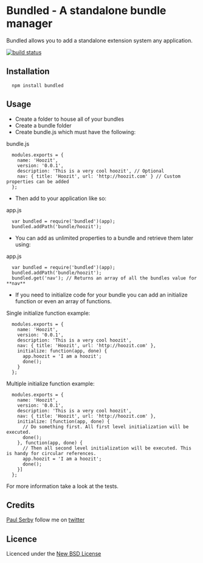# Bundled - A standalone bundle manager

Bundled allows you to add a standalone extension system any application.

[![build status](https://secure.travis-ci.org/serby/bundled.png)](http://travis-ci.org/serby/bundled)

## Installation

      npm install bundled

## Usage

* Create a folder to house all of your bundles
* Create a bundle folder
* Create bundle.js which must have the following:

bundle.js

      modules.exports = {
        name: 'Hoozit',
        version: '0.0.1',
        description: 'This is a very cool hoozit', // Optional
        nav: { title: 'Hoozit', url: 'http://hoozit.com' } // Custom properties can be added
      };

* Then add to your application like so:

app.js

      var bundled = require('bundled')(app);
      bundled.addPath('bundle/hoozit');

* You can add as unlimited properties to a bundle and retrieve them later using:

app.js

      var bundled = require('bundled')(app);
      bundled.addPath('bundle/hoozit');
      bundled.get('nav'); // Returns an array of all the bundles value for **nav**

* If you need to initialize code for your bundle you can add an initialize function or even an array of functions.

Single initialize function example:

      modules.exports = {
        name: 'Hoozit',
        version: '0.0.1',
        description: 'This is a very cool hoozit',
        nav: { title: 'Hoozit', url: 'http://hoozit.com' },
        initialize: function(app, done) {
          app.hoozit = 'I am a hoozit';
          done();
        }
      };

Multiple initialize function example:

      modules.exports = {
        name: 'Hoozit',
        version: '0.0.1',
        description: 'This is a very cool hoozit',
        nav: { title: 'Hoozit', url: 'http://hoozit.com' },
        initialize: [function(app, done) {
          // Do something first. All first level initialization will be executed.
          done();
        }, function(app, done) {
          // Then all second level initialization will be executed. This is handy for circular references.
          app.hoozit = 'I am a hoozit';
          done();
        }]
      };

For more information take a look at the tests.

## Credits
[Paul Serby](https://github.com/serby/) follow me on [twitter](http://twitter.com/PabloSerbo)

## Licence
Licenced under the [New BSD License](http://opensource.org/licenses/bsd-license.php)
